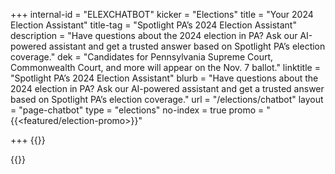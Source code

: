 +++
internal-id = "ELEXCHATBOT"
kicker = "Elections"
title = "Your 2024 Election Assistant"
title-tag = "Spotlight PA’s 2024 Election Assistant"
description = "Have questions about the 2024 election in PA? Ask our AI-powered assistant and get a trusted answer based on Spotlight PA’s election coverage."
dek = "Candidates for Pennsylvania Supreme Court, Commonwealth Court, and more will appear on the Nov. 7 ballot."
linktitle = "Spotlight PA’s 2024 Election Assistant"
blurb = "Have questions about the 2024 election in PA? Ask our AI-powered assistant and get a trusted answer based on Spotlight PA’s election coverage."
url = "/elections/chatbot"
layout = "page-chatbot"
type = "elections"
no-index = true
promo = "{{<featured/election-promo>}}"

+++
{{<dewey-embed>}}
<script type="text/javascript">
    (function (e, o) {
      var deweyConfig = {
        key: "d07f653f-bace-41b7-8e5e-618c20bf3b86",
        options: {
          targetElementId: "dewey-chat",
        }
      };
      var n = window.dewey = window.dewey || {}; if (n.invoked) { console.error("Dewey snippet included twice."); return } n.invoked = true; n.load = function (e, t) { return new Promise(((r, d) => { var i = o.createElement("script"); i.type = "text/javascript"; i.async = true; i.onload = r; i.onerror = d; i.src = `https://app.askdewey.co/dewey.js/v1/${e}/dewey.min.js`; n._loadOptions = t; o.head.appendChild(i) })) }; n.SNIPPET_VERSION = "0.0.2"; async function t() { try { await n.load(deweyConfig.key, deweyConfig.options); n.start() } catch (e) { console.error("Failed to load Dewey script:", e) } } t()
    })(window, document);
  </script>
{{</dewey-embed>}}
